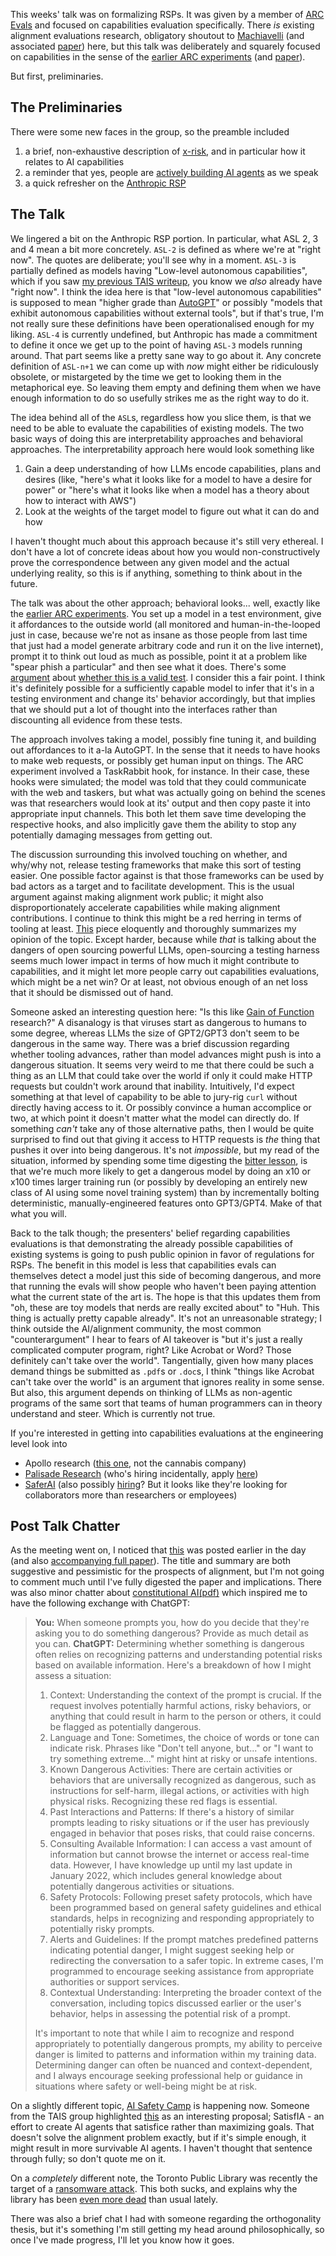 This weeks' talk was on formalizing RSPs. It was given by a member of [ARC Evals](https://evals.alignment.org/) and focused on capabilities evaluation specifically. There _is_ existing alignment evaluations research, obligatory shoutout to [Machiavelli](https://aypan17.github.io/machiavelli/) (and associated [paper](https://arxiv.org/abs/2304.03279)) here, but this talk was deliberately and squarely focused on capabilities in the sense of the [earlier ARC experiments](https://www.lesswrong.com/posts/4Gt42jX7RiaNaxCwP/more-information-about-the-dangerous-capability-evaluations) (and [paper](https://evals.alignment.org/Evaluating_LMAs_Realistic_Tasks.pdf)).

But first, preliminaries.

## The Preliminaries

There were some new faces in the group, so the preamble included

1. a brief, non-exhaustive description of [x-risk](https://www.lesswrong.com/tag/existential-risk), and in particular how it relates to AI capabilities
2. a reminder that yes, people are [actively building AI agents](https://www.adept.ai/) as we speak
3. a quick refresher on the [Anthropic RSP](https://www-files.anthropic.com/production/files/responsible-scaling-policy-1.0.pdf)

## The Talk

We lingered a bit on the Anthropic RSP portion. In particular, what ASL 2, 3 and 4 mean a bit more concretely. `ASL-2` is defined as where we're at "right now". The quotes are deliberate; you'll see why in a moment. `ASL-3` is partially defined as models having "Low-level autonomous capabilities", which if you saw [my previous TAIS writeup](/posts/toronto-ai-safety), you know we _also_ already have "right now". I think the idea here is that "low-level autonomous capabilities" is supposed to mean "higher grade than [AutoGPT](https://autogpt.net/)" or possibly "models that exhibit autonomous capabilities without external tools", but if that's true, I'm not really sure these definitions have been operationalised enough for my liking. `ASL-4` is currently undefined, but Anthropic has made a commitment to define it once we get up to the point of having `ASL-3` models running around. That part seems like a pretty sane way to go about it. Any concrete definition of `ASL-n+1` we can come up with _now_ might either be ridiculously obsolete, or mistargeted by the time we get to looking them in the metaphorical eye. So leaving them empty and defining them when we have enough information to do so usefully strikes me as the right way to do it.

The idea behind all of the `ASL`s, regardless how you slice them, is that we need to be able to evaluate the capabilities of existing models. The two basic ways of doing this are interpretability approaches and behavioral approaches. The interpretability approach here would look something like

1. Gain a deep understanding of how LLMs encode capabilities, plans and desires (like, "here's what it looks like for a model to have a desire for power" or "here's what it looks like when a model has a theory about how to interact with AWS")
2. Look at the weights of the target model to figure out what it can do and how

I haven't thought much about this approach because it's still very ethereal. I don't have a lot of concrete ideas about how you would non-constructively prove the correspondence between any given model and the actual underlying reality, so this is if anything, something to think about in the future.

The talk was about the other approach; behavioral looks... well, exactly like the [earlier ARC experiments](https://www.lesswrong.com/posts/4Gt42jX7RiaNaxCwP/more-information-about-the-dangerous-capability-evaluations). You set up a model in a test environment, give it affordances to the outside world (all monitored and human-in-the-looped just in case, because we're not as insane as those people from last time that just had a model generate arbitrary code and run it on the live internet), prompt it to think out loud as much as possible, point it at a problem like "spear phish a particular" and then see what it does. There's some [argument](https://www.lesswrong.com/posts/rZs6ddqNnW8LXuJqA/password-locked-models-a-stress-case-for-capabilities) about [whether this is a valid test](https://www.lesswrong.com/posts/dBmfb76zx6wjPsBC7/when-can-we-trust-model-evaluations). I consider this a fair point. I think it's definitely possible for a sufficiently capable model to infer that it's in a testing environment and change its' behavior accordingly, but that implies that we should put a lot of thought into the interfaces rather than discounting all evidence from these tests.

The approach involves taking a model, possibly fine tuning it, and building out affordances to it a-la AutoGPT. In the sense that it needs to have hooks to make web requests, or possibly get human input on things. The ARC experiment involved a TaskRabbit hook, for instance. In their case, these hooks were simulated; the model was told that they could communicate with the web and taskers, but what was actually going on behind the scenes was that researchers would look at its' output and then copy paste it into appropriate input channels. This both let them save time developing the respective hooks, and also implicitly gave them the ability to stop any potentially damaging messages from getting out.

The discussion surrounding this involved touching on whether, and why/why not, release testing frameworks that make this sort of testing easier. One possible factor against is that those frameworks can be used by bad actors as a target and to facilitate development. This is the usual argument against making alignment work public; it might also disproportionately accelerate capabilities while making alignment contributions. I continue to think this might be a red herring in terms of tooling at least. [This](https://www.lesswrong.com/posts/ztXsmnSdrejpfmvn7/propaganda-or-science-a-look-at-open-source-ai-and) piece eloquently and thoroughly summarizes my opinion of the topic. Except harder, because while _that_ is talking about the dangers of open sourcing powerful LLMs, open-sourcing a testing harness seems much lower impact in terms of how much it might contribute to capabilities, and it might let more people carry out capabilities evaluations, which might be a net win? Or at least, not obvious enough of an net loss that it should be dismissed out of hand.

Someone asked an interesting question here: "Is this like [Gain of Function](https://en.wikipedia.org/wiki/Gain-of-function_research) research?" A disanalogy is that viruses start as dangerous to humans to some degree, whereas LLMs the size of GPT2/GPT3 don't seem to be dangerous in the same way. There was a brief discussion regarding whether tooling advances, rather than model advances might push is into a dangerous situation. It seems very weird to me that there could be such a thing as an LLM that could take over the world if only it could make HTTP requests but couldn't work around that inability. Intuitively, I'd expect something at that level of capability to be able to jury-rig `curl` without directly having access to it. Or possibly convince a human accomplice or two, at which point it doesn't matter what the model can directly do. If something _can't_ take any of those alternative paths, then I would be quite surprised to find out that giving it access to HTTP requests is _the_ thing that pushes it over into being dangerous. It's not _impossible_, but my read of the situation, informed by spending some time digesting the [bitter lesson](http://www.incompleteideas.net/IncIdeas/BitterLesson.html), is that we're much more likely to get a dangerous model by doing an x10 or x100 times larger training run (or possibly by developing an entirely new class of AI using some novel training system) than by incrementally bolting deterministic, manually-engineered features onto GPT3/GPT4. Make of that what you will.

Back to the talk though; the presenters' belief regarding capabilities evaluations is that demonstrating the already possible capabilities of existing systems is going to push public opinion in favor of regulations for RSPs. The benefit in this model is less that capabilities evals can themselves detect a model just this side of becoming dangerous, and more that running the evals will show people who haven't been paying attention what the current state of the art is. The hope is that this updates them from "oh, these are toy models that nerds are really excited about" to "Huh. This thing is actually pretty capable already". It's not an unreasonable strategy; I think outside the AI/alignment community, the most common "counterargument" I hear to fears of AI takeover is "but it's just a really complicated computer program, right? Like Acrobat or Word? Those definitely can't take over the world". Tangentially, given how many places demand things be submitted as `.pdf`s or `.doc`s, I think "things like Acrobat can't take over the world" is an argument that ignores reality in some sense. But also, this argument depends on thinking of LLMs as non-agentic programs of the same sort that teams of human programmers can in theory understand and steer. Which is currently not true.

If you're interested in getting into capabilities evaluations at the engineering level look into

- Apollo research ([this one](https://www.apolloresearch.ai/), not the cannabis company)
- [Palisade Research](https://palisaderesearch.org/) (who's hiring incidentally, apply [here](https://palisaderesearch.org/work))
- [SaferAI](https://www.safer-ai.org/) (also possibly [hiring](https://www.safer-ai.org/about)? But it looks like they're looking for collaborators more than researchers or employees)

## Post Talk Chatter

As the meeting went on, I noticed that [this](https://www.lesswrong.com/posts/4mM8RYsm4okrqGSqx/large-language-models-can-strategically-deceive-their-users) was posted earlier in the day (and also [accompanying full paper](https://arxiv.org/abs/2311.07590)). The title and summary are both suggestive and pessimistic for the prospects of alignment, but I'm not going to comment much until I've fully digested the paper and implications. There was also minor chatter about [constitutional AI](https://arxiv.org/abs/2212.08073)[(pdf)](https://arxiv.org/pdf/2212.08073.pdf) which inspired me to have the following exchange with ChatGPT:

> **You:** When someone prompts you, how do you decide that they're asking you to do something dangerous? Provide as much detail as you can.
> **ChatGPT:** Determining whether something is dangerous often relies on recognizing patterns and understanding potential risks based on available information. Here's a breakdown of how I might assess a situation:
>
>    1. Context: Understanding the context of the prompt is crucial. If the request involves potentially harmful actions, risky behaviors, or anything that could result in harm to the person or others, it could be flagged as potentially dangerous.
>    2. Language and Tone: Sometimes, the choice of words or tone can indicate risk. Phrases like "Don't tell anyone, but..." or "I want to try something extreme..." might hint at risky or unsafe intentions.
>    3. Known Dangerous Activities: There are certain activities or behaviors that are universally recognized as dangerous, such as instructions for self-harm, illegal actions, or activities with high physical risks. Recognizing these red flags is essential.
>    4. Past Interactions and Patterns: If there's a history of similar prompts leading to risky situations or if the user has previously engaged in behavior that poses risks, that could raise concerns.
>    5. Consulting Available Information: I can access a vast amount of information but cannot browse the internet or access real-time data. However, I have knowledge up until my last update in January 2022, which includes general knowledge about potentially dangerous activities or situations.
>    6. Safety Protocols: Following preset safety protocols, which have been programmed based on general safety guidelines and ethical standards, helps in recognizing and responding appropriately to potentially risky prompts.
>    7. Alerts and Guidelines: If the prompt matches predefined patterns indicating potential danger, I might suggest seeking help or redirecting the conversation to a safer topic. In extreme cases, I'm programmed to encourage seeking assistance from appropriate authorities or support services.
>    8. Contextual Understanding: Interpreting the broader context of the conversation, including topics discussed earlier or the user's behavior, helps in assessing the potential risk of a prompt.
>
> It's important to note that while I aim to recognize and respond appropriately to potentially dangerous prompts, my ability to perceive danger is limited to patterns and information within my training data. Determining danger can often be nuanced and context-dependent, and I always encourage seeking professional help or guidance in situations where safety or well-being might be at risk.

On a slightly different topic, [AI Safety Camp](https://aisafety.camp/) is happening now. Someone from the TAIS group highlighted [this](https://docs.google.com/document/d/1JhmK31IwYGcwqX0nKmxKsbmTh_DX3o1OoW7NJmhVbIw/edit#heading=h.6lk83sfn5r55) as an interesting proposal; SatisfIA - an effort to create AI agents that satisfice rather than maximizing goals. That doesn't solve the alignment problem exactly, but if it's simple enough, it might result in more survivable AI agents. I haven't thought that sentence through fully; so don't quote me on it.

On a _completely_ different note, the Toronto Public Library was recently the target of a [ransomware attack](https://www.cbc.ca/news/canada/toronto/toronto-public-library-ransomware-employee-data-1.7028982). This both sucks, and explains why the library has been [even more dead](https://toronto.citynews.ca/2023/11/15/toronto-library-cyber-attack-staff-investigation/) than usual lately.

There was also a brief chat I had with someone regarding the orthogonality thesis, but it's something I'm still getting my head around philosophically, so once I've made progress, I'll let you know how it goes.
